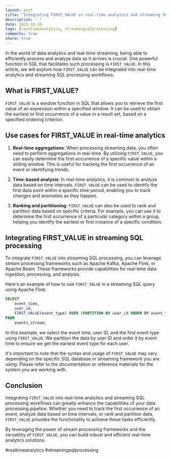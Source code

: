 ```yaml
---
layout: post
title: "Integrating FIRST_VALUE in real-time analytics and streaming SQL processing"
description: " "
date: 2023-10-26
tags: [realtimeanalytics, streamingsqlprocessing]
comments: true
share: true
---
```


In the world of data analytics and real-time streaming, being able to efficiently process and analyze data as it arrives is crucial. One powerful function in SQL that facilitates such processing is `FIRST_VALUE`. In this article, we will explore how `FIRST_VALUE` can be integrated into real-time analytics and streaming SQL processing workflows.

## What is FIRST_VALUE?

`FIRST_VALUE` is a window function in SQL that allows you to retrieve the first value of an expression within a specified window. It can be used to obtain the earliest or first occurrence of a value in a result set, based on a specified ordering criterion.

## Use cases for FIRST_VALUE in real-time analytics

1. **Real-time aggregations**: When processing streaming data, you often need to perform aggregations in real-time. By utilizing `FIRST_VALUE`, you can easily determine the first occurrence of a specific value within a sliding window. This is useful for tracking the first occurrence of an event or identifying trends.

2. **Time-based analysis**: In real-time analytics, it is common to analyze data based on time intervals. `FIRST_VALUE` can be used to identify the first data point within a specific time period, enabling you to track changes and anomalies as they happen.

3. **Ranking and partitioning**: `FIRST_VALUE` can also be used to rank and partition data based on specific criteria. For example, you can use it to determine the first occurrence of a particular category within a group, helping you identify the earliest or first instance of a specific condition.

## Integrating FIRST_VALUE in streaming SQL processing

To integrate `FIRST_VALUE` into streaming SQL processing, you can leverage stream processing frameworks such as Apache Kafka, Apache Flink, or Apache Beam. These frameworks provide capabilities for real-time data ingestion, processing, and analysis.

Here's an example of how to use `FIRST_VALUE` in a streaming SQL query using Apache Flink:

```sql
SELECT
    event_time,
    user_id,
    FIRST_VALUE(event_type) OVER (PARTITION BY user_id ORDER BY event_time) AS first_event_type
FROM
    events_stream;
```

In this example, we select the event time, user ID, and the first event type using `FIRST_VALUE`. We partition the data by user ID and order it by event time to ensure we get the earliest event type for each user.

It's important to note that the syntax and usage of `FIRST_VALUE` may vary depending on the specific SQL database or streaming framework you are using. Please refer to the documentation or reference materials for the system you are working with.

## Conclusion

Integrating `FIRST_VALUE` into real-time analytics and streaming SQL processing workflows can greatly enhance the capabilities of your data processing pipeline. Whether you need to track the first occurrence of an event, analyze data based on time intervals, or rank and partition data, `FIRST_VALUE` provides the functionality to achieve these tasks efficiently.

By leveraging the power of stream processing frameworks and the versatility of `FIRST_VALUE`, you can build robust and efficient real-time analytics solutions.

\#realtimeanalytics #streamingsqlprocessing